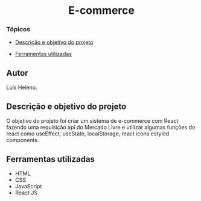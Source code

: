<h1 align="center"> E-commerce </h1>

### Tópicos 

- [Descrição e objetivo do projeto](#descrição-e-objetivo-do-projeto)

- [Ferramentas utilizadas](#ferramentas-utilizadas)

###

## Autor
Luís Heleno.

## Descrição e objetivo do projeto
O objetivo do projeto foi criar um sistema de e-commerce com React fazendo uma requisição api do Mercado Livre e utilizar algumas funções do react como useEffect, useState, localStorage, react icons estyled components.
###


## Ferramentas utilizadas
- HTML
- CSS 
- JavaScript
- React JS
